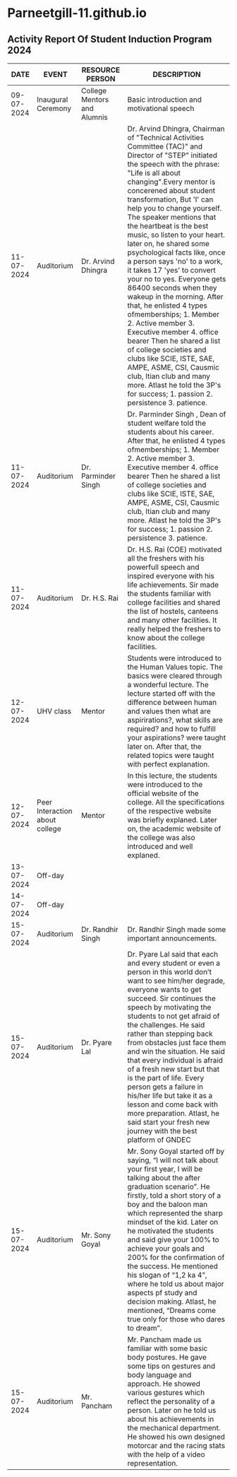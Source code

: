# Parneetgill-11.github.io
## Activity Report Of Student Induction Program 2024

| DATE | EVENT | RESOURCE PERSON | DESCRIPTION |
| ----------- | ----------- | ----------- | ----------- |
| 09-07-2024 | Inaugural Ceremony | College Mentors and Alumnis | Basic introduction and motivational speech |
| 11-07-2024 | Auditorium | Dr. Arvind Dhingra | Dr. Arvind Dhingra, Chairman of "Technical Activities Committee (TAC)" and Director of "STEP" initiated the speech with the phrase: "Life is all about changing".Every mentor is concerened about student transformation, But 'I' can help you to change yourself. The speaker mentions that the heartbeat is the best music, so listen to your heart. later on, he shared some psychological facts like, once a person says 'no' to a work, it takes 17 'yes' to convert your no to yes. Everyone gets 86400 seconds when they wakeup in the morning. After that, he enlisted 4 types ofmemberships; 1. Member 2. Active member 3. Executive member 4. office bearer Then he shared a list of college societies and clubs like SCIE, ISTE, SAE, AMPE, ASME, CSI, Causmic club, Itian club and many more. Atlast he told the 3P's for success; 1. passion 2. persistence 3. patience.|
| 11-07-2024 | Auditorium | Dr. Parminder Singh | Dr. Parminder Singh , Dean of student welfare told the students about his career. After that, he enlisted 4 types ofmemberships; 1. Member 2. Active member 3. Executive member 4. office bearer Then he shared a list of college societies and clubs like SCIE, ISTE, SAE, AMPE, ASME, CSI, Causmic club, Itian club and many more. Atlast he told the 3P's for success; 1. passion 2. persistence 3. patience. |
| 11-07-2024 | Auditorium | Dr. H.S. Rai | Dr. H.S. Rai (COE) motivated all the freshers with his powerfull speech and inspired everyone with his life achievements. Sir made the students familiar with college facilities and shared the list of hostels, canteens and many other facilities. It really helped the freshers to know about the college facilities. |
| 12-07-2024 | UHV class | Mentor | Students were introduced to the Human Values topic. The basics were cleared through a wonderful lecture. The lecture started off with the difference between human and values then what are aspirirations?, what skills are required? and how to fulfill your aspirations? were taught later on. After that, the related topics were taught with perfect explanation. |
| 12-07-2024 | Peer Interaction about college | Mentor | In this lecture, the students were introduced to the official website of the college. All the specifications of the respective website was briefly explaned. Later on, the academic website of the college was also introduced and well explaned. |
| 13-07-2024 | Off-day |
| 14-07-2024 | Off-day |
| 15-07-2024 | Auditorium | Dr. Randhir Singh | Dr. Randhir Singh made some important announcements. |
| 15-07-2024 | Auditorium | Dr. Pyare Lal | Dr. Pyare Lal said that each and every student or even a person in this world don’t want to see him/her degrade, everyone wants to get succeed. Sir continues the speech by motivating the students to not get afraid of the challenges. He said rather than stepping back from obstacles just face them and win the situation. He said that every individual is afraid of a fresh new start but that is the part of life. Every person gets a failure in his/her life but take it as a lesson and come back with more preparation. Atlast, he said start your fresh new journey with the best platform of GNDEC |
| 15-07-2024 | Auditorium | Mr. Sony Goyal | Mr. Sony Goyal started off by saying, “I will not talk about your first year, I will be talking about the after graduation scenario”. He firstly, told a short story of a boy and the baloon man which represented the sharp mindset of the kid. Later on he motivated the students and said give your 100% to achieve your goals and 200% for the confirmation of the success. He mentioned his slogan of “1,2 ka 4”, where he told us about major aspects pf study and decision making. Atlast, he mentioned, “Dreams come true only for those who dares to dream”. |
| 15-07-2024 | Auditorium | Mr. Pancham | Mr. Pancham made us familiar with some basic body postures. He gave some tips on gestures and body language and approach. He showed various gestures which reflect the personality of a person. Later on he told us about his achievements in the mechanical department. He showed his own designed motorcar and the racing stats with the help of a video representation. |
